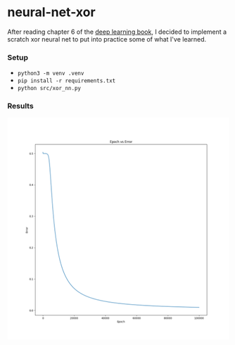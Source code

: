 # neural-net-xor

After reading chapter 6 of the [deep learning book](https://www.deeplearningbook.org/), I decided to implement a scratch xor neural net to put into practice some of what I've learned.

### Setup
* `python3 -m venv .venv`
* `pip install -r requirements.txt`
* `python src/xor_nn.py`

### Results

![](epoch_vs_error.png)